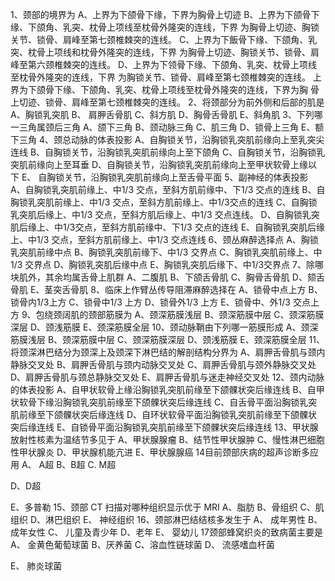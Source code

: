 1、颈部的境界为
A、上界为下颌骨下缘，下界为胸骨上切迹
B、上界为下颌骨下缘、下颌角、乳突、枕骨上项线至枕骨外隆突的连线，下界
为胸骨上切迹、胸锁关节、锁骨、肩峰至第七颈椎棘突的连线。
C、上界为下飯骨下缘、下颌角、乳突、枕骨上项线和枕骨外隆突的连线，下界
为胸骨上切迹、胸锁关节、锁骨、肩峰至第六颈椎棘突的连线。
D、上界为下领骨下缘、下颌角、乳突、枕骨上项线至枕骨外隆突的连线，下界
为胸锁关节、锁骨、肩峰至第七颈椎棘突的连线。
上界为下颌骨下缘、下颌角、乳突、枕骨上项线至枕骨外隆突的连线，下界为胸
骨上切迹、锁骨、肩峰至第七颈椎棘突的连线。
2、将颈部分为前外侧和后部的肌是
A、胸锁乳突肌
B、 肩胛舌骨肌
C、斜方肌
D、胸骨舌骨肌
E、斜角肌
3、下列哪一三角属颈后三角
A、颌下三角
B、颈动脉三角
C、肌三角
D、锁骨上三角
E、额下三角
4、颈总动脉的体表投影
A、自胸锁关节，沿胸锁乳突肌前缘向上至乳突尖连线
B、自胸锁关节，沿胸锁乳突肌前缘向上至下颌角
C、自胸锁关节，沿胸锁乳突肌前缘向上至耳垂
D、自胸锁关节，沿胸锁乳突肌前缘向上至甲状软骨上缘以下
E、 自胸锁关节，沿胸锁乳突肌前缘向上至舌骨平面
5、副神经的体表投影
A、自胸锁乳突肌前缘上、中1/3 交点，至斜方肌前缘中、下1/3 交点的连线
B、自胸锁乳突肌前缘上、中1/3 交点，至斜方肌前缘上、中1/3交点的连线
C、自胸锁乳突肌后缘上、中1/3 交点，至斜方肌后缘上、中1/3 交点连线。
D、自胸锁乳突肌后缘上、中1/3交点，至斜方肌前缘中、下1/3 交点的连线
E、自胸锁乳突肌后缘上、中1/3 交点，至斜方肌前缘上、中1/3 交点连线
6、颈丛麻醉选择点
A、胸锁乳突肌前缘中点
B、胸锁乳突肌前缘下、中1/3 交界点
C、胸锁乳突肌前缘上、中1/3 交界点
D、胸锁乳突肌后缘中点
E、胸锁乳突肌后缘下、中1/3交界点
7、除哪块肌外，其余均属舌骨上肌群
A、二腹肌
B、下颌舌骨肌
C、胸骨舌骨肌
D、颏舌骨肌
E、茎突舌骨肌
8、临床上作臂丛传导阻滞麻醉选择在
A、锁骨中点上方
B、锁骨内1/3上方
C、锁骨中1/3 上方
D、锁骨外1/3 上方
E、锁骨中、外1/3 交点上方
9、包绕颈阔肌的颈部筋膜为
A、颈深筋膜浅层
B、颈深筋膜中层
C、颈深筋膜深层
D、颈浅筋膜
E、颈深筋膜全层
10、颈动脉鞘由下列哪一筋膜形成
A、颈深筋膜浅层
B、颈深筋膜中层
C、颈深筋膜深层
D、颈浅筋膜
E、颈深筋膜全层
11、将颈深淋巴结分为颈深上及颈深下淋巴结的解剖结构分界为
A、肩胛舌骨肌与颈内静脉交叉处
B、肩胛舌骨肌与颈内动脉交叉处
C、肩胛舌骨肌与颈外静脉交叉处
D、肩胛舌骨肌与颈总静脉交叉处
E、肩胛舌骨肌与迷走神经交叉处
12、颈内动脉的体表投影
A、自甲状软骨上缘沿胸锁乳突肌前缘至下颌髁状突后缘连线
B、自甲状软骨下缘沿胸锁乳突肌前缘至下颌髁状突后缘连线
C、自舌骨平面沿胸锁乳突肌前缘至下颌髁状突后缘连线
D、自环状软骨平面沿胸锁乳突肌前缘至下颌髁状突后缘连线
E、自锁骨平面沿胸锁乳突肌前缘至下颌髁状突后缘连线
13、甲状腺放射性核素为温结节多见于
A、甲状腺腺瘤
B、结节性甲状腺肿
C、慢性淋巴细胞性甲状腺炎
D、甲状腺机能亢进
E、甲状腺腺癌
14目前颈部庆病的超声诊断多应用
A、 A超
B、B超
C. M超

D、D超

E、多普勒
15、颈部 CT 扫描对哪种组织显示优于 MRI
A、脂肪
B、骨组织
C、肌组织
D、淋巴组织
E、 神经组织
16、颈部淋巴结结核多发生于
A、 成年男性
B、 成年女性
C、 儿童及青少年
D、老年
E、 婴幼儿
17颈部蜂窝织炎的致病菌主要是
A、 金黄色葡萄球菌
B、厌养菌
C、溶血性链球菌
D、 流感嗜血杆菌

E、 肺炎球菌

